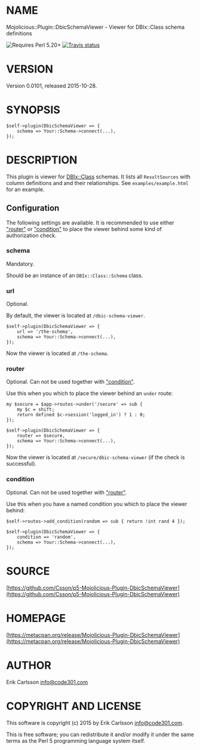 # NAME

Mojolicious::Plugin::DbicSchemaViewer - Viewer for DBIx::Class schema definitions

![Requires Perl 5.20+](https://img.shields.io/badge/perl-5.20+-brightgreen.svg) [![Travis status](https://api.travis-ci.org/Csson/p5-Mojolicious-Plugin-DbicSchemaViewer.svg?branch=master)](https://travis-ci.org/Csson/p5-Mojolicious-Plugin-DbicSchemaViewer)

# VERSION

Version 0.0101, released 2015-10-28.

# SYNOPSIS

    $self->plugin(DbicSchemaViewer => {
        schema => Your::Schema->connect(...),
    });

# DESCRIPTION

This plugin is viewer for [DBIx::Class](https://metacpan.org/pod/DBIx::Class) schemas. It lists all `ResultSources` with column definitions and and their relationships. See `examples/example.html` for an example.

## Configuration

The following settings are available. It is recommended to use either ["router"](#router) or ["condition"](#condition) to place the viewer behind some kind of authorization check.

### schema

Mandatory.

Should be an instance of an `DBIx::Class::Schema` class.

### url

Optional.

By default, the viewer is located at `/dbic-schema-viewer`.

    $self->plugin(DbicSchemaViewer => {
        url => '/the-schema',
        schema => Your::Schema->connect(...),
    });

Now the viewer is located at `/the-schema`.

### router

Optional. Can not be used together with ["condition"](#condition).

Use this when you which to place the viewer behind an `under` route:

    my $secure = $app->routes->under('/secure' => sub {
        my $c = shift;
        return defined $c->session('logged_in') ? 1 : 0;
    });

    $self->plugin(DbicSchemaViewer => {
        router => $secure,
        schema => Your::Schema->connect(...),
    });

Now the viewer is located at `/secure/dbic-schema-viewer` (if the check is successful).

### condition

Optional. Can not be used together with ["router"](#router).

Use this when you have a named condition you which to place the viewer behind:

    $self->routes->add_condition(random => sub { return !int rand 4 });

    $self->plugin(DbicSchemaViewer => {
        condition => 'random',
        schema => Your::Schema->connect(...),
    });

# SOURCE

[https://github.com/Csson/p5-Mojolicious-Plugin-DbicSchemaViewer](https://github.com/Csson/p5-Mojolicious-Plugin-DbicSchemaViewer)

# HOMEPAGE

[https://metacpan.org/release/Mojolicious-Plugin-DbicSchemaViewer](https://metacpan.org/release/Mojolicious-Plugin-DbicSchemaViewer)

# AUTHOR

Erik Carlsson <info@code301.com>

# COPYRIGHT AND LICENSE

This software is copyright (c) 2015 by Erik Carlsson <info@code301.com>.

This is free software; you can redistribute it and/or modify it under
the same terms as the Perl 5 programming language system itself.
